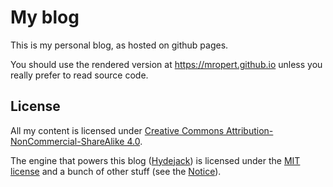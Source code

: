 # My blog
This is my personal blog, as hosted on github pages.

You should use the rendered version at https://mropert.github.io unless you really prefer to read source code.

## License

All my content is licensed under [Creative Commons Attribution-NonCommercial-ShareAlike 4.0](https://creativecommons.org/licenses/by-nc-sa/4.0/).

The engine that powers this blog ([Hydejack](https://qwtel.com/hydejack/)) is licensed under the [MIT license](licenses/MIT.md) and a bunch of other stuff (see the [Notice](NOTICE.md)).
